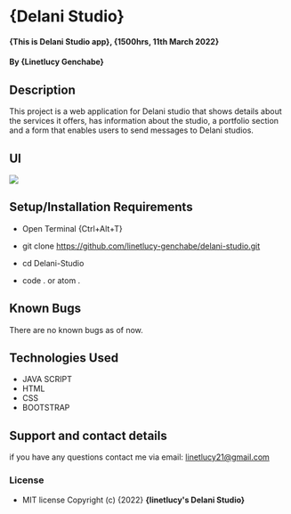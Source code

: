 # {Delani Studio}
#### {This is Delani Studio app}, {1500hrs, 11th March 2022}
#### By **{Linetlucy Genchabe}**
## Description
This project is a web application for Delani studio that shows details about the services it offers, has information about the studio, a portfolio section and a form that enables users to send messages  to Delani studios.
## UI
<img src=images/_Delani-Studio.jpg>

## Setup/Installation Requirements
* Open Terminal {Ctrl+Alt+T}

* git clone https://github.com/linetlucy-genchabe/delani-studio.git

* cd Delani-Studio

* code . or atom . 

## Known Bugs
There are no known bugs as of now.
## Technologies Used
* JAVA SCRIPT
* HTML
* CSS
* BOOTSTRAP
## Support and contact details
if you have any questions contact me via email: linetlucy21@gmail.com
### License
* MIT license
Copyright (c) {2022} **{linetlucy's Delani Studio}**
  